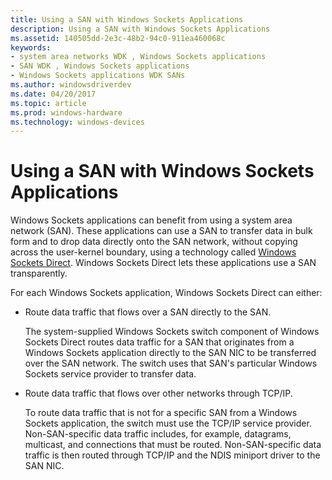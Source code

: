 ```yaml
---
title: Using a SAN with Windows Sockets Applications
description: Using a SAN with Windows Sockets Applications
ms.assetid: 140505dd-2e3c-48b2-94c0-911ea460068c
keywords:
- system area networks WDK , Windows Sockets applications
- SAN WDK , Windows Sockets applications
- Windows Sockets applications WDK SANs
ms.author: windowsdriverdev
ms.date: 04/20/2017
ms.topic: article
ms.prod: windows-hardware
ms.technology: windows-devices
---
```


# Using a SAN with Windows Sockets Applications





Windows Sockets applications can benefit from using a system area network (SAN). These applications can use a SAN to transfer data in bulk form and to drop data directly onto the SAN network, without copying across the user-kernel boundary, using a technology called [Windows Sockets Direct](windows-sockets-direct.md). Windows Sockets Direct lets these applications use a SAN transparently.

For each Windows Sockets application, Windows Sockets Direct can either:

-   Route data traffic that flows over a SAN directly to the SAN.

    The system-supplied Windows Sockets switch component of Windows Sockets Direct routes data traffic for a SAN that originates from a Windows Sockets application directly to the SAN NIC to be transferred over the SAN network. The switch uses that SAN's particular Windows Sockets service provider to transfer data.

-   Route data traffic that flows over other networks through TCP/IP.

    To route data traffic that is not for a specific SAN from a Windows Sockets application, the switch must use the TCP/IP service provider. Non-SAN-specific data traffic includes, for example, datagrams, multicast, and connections that must be routed. Non-SAN-specific data traffic is then routed through TCP/IP and the NDIS miniport driver to the SAN NIC.

 

 





